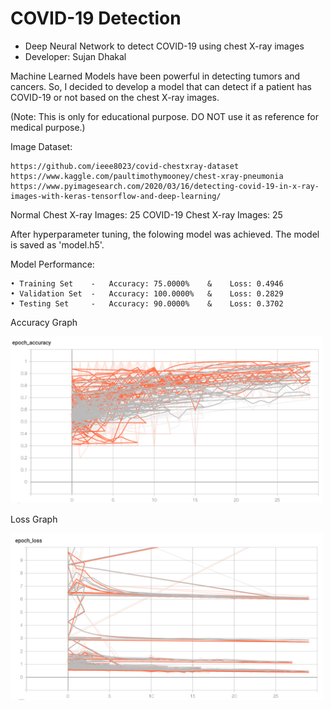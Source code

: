 # COVID-19 Detection
  - Deep Neural Network to detect COVID-19 using chest X-ray images
  - Developer: Sujan Dhakal
 
Machine Learned Models have been powerful in detecting tumors and cancers. So, I decided to develop a model that can detect if a patient has COVID-19 or not based on the chest X-ray images.

(Note: This is only for educational purpose. DO NOT use it as reference for medical purpose.)

Image Dataset:
    
    https://github.com/ieee8023/covid-chestxray-dataset
    https://www.kaggle.com/paultimothymooney/chest-xray-pneumonia
    https://www.pyimagesearch.com/2020/03/16/detecting-covid-19-in-x-ray-images-with-keras-tensorflow-and-deep-learning/

Normal Chest X-ray Images: 25
COVID-19 Chest X-ray Images: 25

After hyperparameter tuning, the folowing model was achieved. The model is saved as 'model.h5'.

Model Performance:

    • Training Set    -   Accuracy: 75.0000%    &    Loss: 0.4946
    • Validation Set  -   Accuracy: 100.0000%   &    Loss: 0.2829
    • Testing Set     -   Accuracy: 90.0000%    &    Loss: 0.3702


Accuracy Graph

<img src="images/acc.png" width=500>

Loss Graph

<img src="images/loss.png" width=500>
